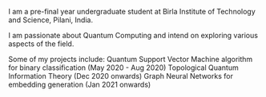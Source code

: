 I am a pre-final year undergraduate student at Birla Institute of Technology and Science, Pilani, India. 

I am passionate about Quantum Computing and intend on exploring various aspects of the field.

Some of my projects include:
    Quantum Support Vector Machine algorithm for binary classification (May 2020 - Aug 2020)
    Topological Quantum Information Theory (Dec 2020 onwards)
    Graph Neural Networks for embedding generation (Jan 2021 onwards)
